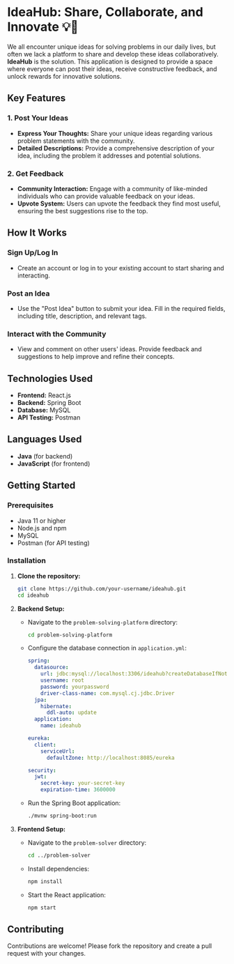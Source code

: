 

# IdeaHub: Share, Collaborate, and Innovate 💡🤝

We all encounter unique ideas for solving problems in our daily lives, but often we lack a platform to share and develop these ideas collaboratively. **IdeaHub** is the solution. This application is designed to provide a space where everyone can post their ideas, receive constructive feedback, and unlock rewards for innovative solutions.

## Key Features

### 1. Post Your Ideas
- **Express Your Thoughts:** Share your unique ideas regarding various problem statements with the community.
- **Detailed Descriptions:** Provide a comprehensive description of your idea, including the problem it addresses and potential solutions.

### 2. Get Feedback
- **Community Interaction:** Engage with a community of like-minded individuals who can provide valuable feedback on your ideas.
- **Upvote System:** Users can upvote the feedback they find most useful, ensuring the best suggestions rise to the top.


## How It Works

### Sign Up/Log In
- Create an account or log in to your existing account to start sharing and interacting.

### Post an Idea
- Use the "Post Idea" button to submit your idea. Fill in the required fields, including title, description, and relevant tags.

### Interact with the Community
- View and comment on other users' ideas. Provide feedback and suggestions to help improve and refine their concepts.

## Technologies Used

- **Frontend:** React.js
- **Backend:** Spring Boot
- **Database:** MySQL
- **API Testing:** Postman

## Languages Used

- **Java** (for backend)
- **JavaScript** (for frontend)

## Getting Started

### Prerequisites

- Java 11 or higher
- Node.js and npm
- MySQL
- Postman (for API testing)

### Installation

1. **Clone the repository:**

   ```sh
   git clone https://github.com/your-username/ideahub.git
   cd ideahub
   ```

2. **Backend Setup:**

   - Navigate to the `problem-solving-platform` directory:

     ```sh
     cd problem-solving-platform
     ```

   - Configure the database connection in `application.yml`:

     ```yaml
     spring:
       datasource:
         url: jdbc:mysql://localhost:3306/ideahub?createDatabaseIfNotExist=true
         username: root
         password: yourpassword
         driver-class-name: com.mysql.cj.jdbc.Driver
       jpa:
         hibernate:
           ddl-auto: update
       application:
         name: ideahub

     eureka:
       client:
         serviceUrl:
           defaultZone: http://localhost:8085/eureka

     security:
       jwt:
         secret-key: your-secret-key
         expiration-time: 3600000

  
     ```

   - Run the Spring Boot application:

     ```sh
     ./mvnw spring-boot:run
     ```

3. **Frontend Setup:**

   - Navigate to the `problem-solver` directory:

     ```sh
     cd ../problem-solver
     ```

   - Install dependencies:

     ```sh
     npm install
     ```

   - Start the React application:

     ```sh
     npm start
     ```


## Contributing

Contributions are welcome! Please fork the repository and create a pull request with your changes.

